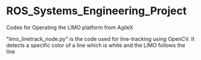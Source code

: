 # ROS_Systems_Engineering_Project
Codes for Operating the LIMO platform from AgileX

"limo_linetrack_node.py" is the code used for line-tracking using OpenCV. It detects a specific color of a line 
which is white and the LIMO follows the line
